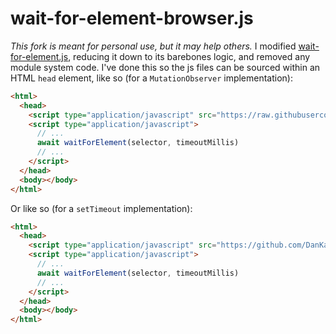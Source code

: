 # wait-for-element-browser.js

_This fork is meant for personal use, but it may help others._ I modified [wait-for-element.js](https://github.com/azu/wait-for-element.js/), reducing it down to its barebones logic, and removed any module system code. I've done this so the js files can be sourced within an HTML `head` element, like so (for a `MutationObserver` implementation):

```html
<html>
  <head>
    <script type="application/javascript" src="https://raw.githubusercontent.com/DanKaplanSES/wait-for-element-browser.js/refs/tags/1.0.0/lib/wait-by-observer.js"></script>
    <script type="application/javascript">
      // ...
      await waitForElement(selector, timeoutMillis)
      // ...
    </script>
  </head>
  <body></body>
</html>
```

Or like so (for a `setTimeout` implementation):

```html
<html>
  <head>
    <script type="application/javascript" src="https://github.com/DanKaplanSES/wait-for-element-browser.js/blob/1.0.0/lib/wait-by-timer.js"></script>
    <script type="application/javascript">
      // ...
      await waitForElement(selector, timeoutMillis)
      // ...
    </script>
  </head>
  <body></body>
</html>
```


